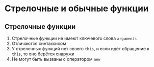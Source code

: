 # Стрелочные и обычные функции
## Стрелочные функции
1. Стрелочные функции не имеют ключевого слова `arguments`
2. Отличаются синтаксисом
3. У стрелочных функций нет своего `this`, и если идёт обращение к `this`, то оно берётся снаружи
4. Не могут быть вызваны с оператором `new`
